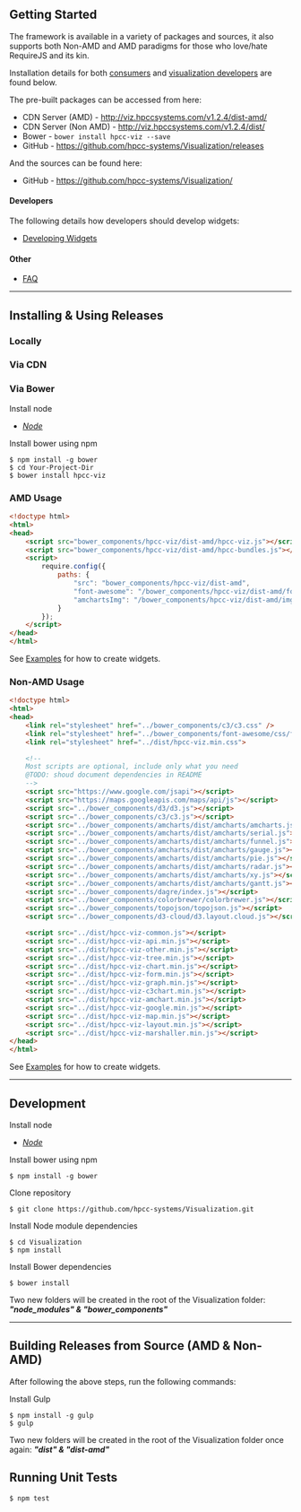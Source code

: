 ## Getting Started

The framework is available in a variety of packages and sources, it also supports both Non-AMD and AMD paradigms for those who love/hate RequireJS and its kin.  

Installation details for both [consumers](#installing-using-releases) and [visualization developers](#development) are found below. 

The pre-built packages can be accessed from here:

* CDN Server (AMD) - http://viz.hpccsystems.com/v1.2.4/dist-amd/<br>
* CDN Server (Non AMD) - http://viz.hpccsystems.com/v1.2.4/dist/<br>
* Bower - ```bower install hpcc-viz --save```<br>
* GitHub - https://github.com/hpcc-systems/Visualization/releases<br>

And the sources can be found here:

* GitHub - https://github.com/hpcc-systems/Visualization/

#### Developers
The following details how developers should develop widgets:<br>

* [Developing Widgets](Developing-Widgets)

#### Other
* [FAQ](../FAQ/)

------------------------------------------------------------------------------------------------------------

## Installing & Using Releases

### Locally

### Via CDN

### Via Bower

Install node
* _[Node](https://nodejs.org/)_

Install bower using npm

    $ npm install -g bower
    $ cd Your-Project-Dir
    $ bower install hpcc-viz

### AMD Usage
```html
<!doctype html>
<html>
<head>
    <script src="bower_components/hpcc-viz/dist-amd/hpcc-viz.js"></script> <!-- Auto Loads RequireJS -->
    <script src="bower_components/hpcc-viz/dist-amd/hpcc-bundles.js"></script>
    <script>
        require.config({
            paths: {
                "src": "bower_components/hpcc-viz/dist-amd",
                "font-awesome": "/bower_components/hpcc-viz/dist-amd/font-awesome/css/font-awesome.min",
                "amchartsImg": "/bower_components/hpcc-viz/dist-amd/img/amcharts/" /* Only needed if using AmCharts */
            }
        });
    </script>
</head>
</html>
```

See [Examples](../examples/AMD-Examples) for how to create widgets.

### Non-AMD Usage
```html
<!doctype html>
<html>
<head>
    <link rel="stylesheet" href="../bower_components/c3/c3.css" />
    <link rel="stylesheet" href="../bower_components/font-awesome/css/font-awesome.css" />
    <link rel="stylesheet" href="../dist/hpcc-viz.min.css">

    <!--
    Most scripts are optional, include only what you need
    @TODO: shoud document dependencies in README
    -->
    <script src="https://www.google.com/jsapi"></script>
    <script src="https://maps.googleapis.com/maps/api/js"></script>
    <script src="../bower_components/d3/d3.js"></script>
    <script src="../bower_components/c3/c3.js"></script>
    <script src="../bower_components/amcharts/dist/amcharts/amcharts.js"></script>
    <script src="../bower_components/amcharts/dist/amcharts/serial.js"></script>
    <script src="../bower_components/amcharts/dist/amcharts/funnel.js"></script>
    <script src="../bower_components/amcharts/dist/amcharts/gauge.js"></script>
    <script src="../bower_components/amcharts/dist/amcharts/pie.js"></script>
    <script src="../bower_components/amcharts/dist/amcharts/radar.js"></script>
    <script src="../bower_components/amcharts/dist/amcharts/xy.js"></script>
    <script src="../bower_components/amcharts/dist/amcharts/gantt.js"></script>
    <script src="../bower_components/dagre/index.js"></script>
    <script src="../bower_components/colorbrewer/colorbrewer.js"></script>
    <script src="../bower_components/topojson/topojson.js"></script>
    <script src="../bower_components/d3-cloud/d3.layout.cloud.js"></script>

    <script src="../dist/hpcc-viz-common.js"></script>
    <script src="../dist/hpcc-viz-api.min.js"></script>
    <script src="../dist/hpcc-viz-other.min.js"></script>
    <script src="../dist/hpcc-viz-tree.min.js"></script>
    <script src="../dist/hpcc-viz-chart.min.js"></script>
    <script src="../dist/hpcc-viz-form.min.js"></script>
    <script src="../dist/hpcc-viz-graph.min.js"></script>
    <script src="../dist/hpcc-viz-c3chart.min.js"></script>
    <script src="../dist/hpcc-viz-amchart.min.js"></script>
    <script src="../dist/hpcc-viz-google.min.js"></script>
    <script src="../dist/hpcc-viz-map.min.js"></script>
    <script src="../dist/hpcc-viz-layout.min.js"></script>
    <script src="../dist/hpcc-viz-marshaller.min.js"></script>
</head>
</html>
```

See [Examples](../examples/Non-AMD-Examples) for how to create widgets.

---------------------------------------------------------------------------------------------------------------------------------

## Development

Install node
* _[Node](https://nodejs.org/)_

Install bower using npm

    $ npm install -g bower

Clone repository

	$ git clone https://github.com/hpcc-systems/Visualization.git 

Install Node module dependencies
	
	$ cd Visualization
	$ npm install

Install Bower dependencies

    $ bower install

Two new folders will be created in the root of the Visualization folder: _**"node_modules" & "bower_components"**_


------------------------------------------------------------------------------------------------------


## Building Releases from Source (AMD & Non-AMD)

After following the above steps, run the following commands:

Install Gulp
	
	$ npm install -g gulp
    $ gulp

Two new folders will be created in the root of the Visualization folder once again: _**"dist" & "dist-amd"**_


## Running Unit Tests

    $ npm test
